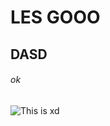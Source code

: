 # LES GOOO
## DASD

###### ok

![This is xd](https://upload.wikimedia.org/wikipedia/commons/thumb/4/47/PNG_transparency_demonstration_1.png/640px-PNG_transparency_demonstration_1.png)
